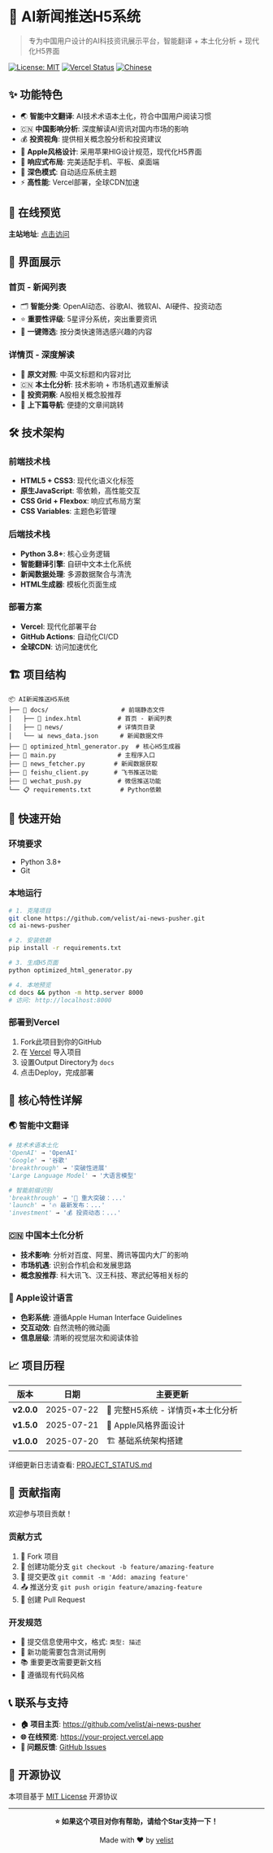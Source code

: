 # 🤖 AI新闻推送H5系统

> 专为中国用户设计的AI科技资讯展示平台，智能翻译 + 本土化分析 + 现代化H5界面

[![License: MIT](https://img.shields.io/badge/License-MIT-yellow.svg)](https://opensource.org/licenses/MIT)
[![Vercel Status](https://img.shields.io/badge/Vercel-部署成功-brightgreen)](https://vercel.com)
[![Chinese](https://img.shields.io/badge/语言-中文友好-red)](README.md)

## ✨ 功能特色

- 🌏 **智能中文翻译**: AI技术术语本土化，符合中国用户阅读习惯
- 🇨🇳 **中国影响分析**: 深度解读AI资讯对国内市场的影响
- 💰 **投资视角**: 提供相关概念股分析和投资建议  
- 🎨 **Apple风格设计**: 采用苹果HIG设计规范，现代化H5界面
- 📱 **响应式布局**: 完美适配手机、平板、桌面端
- 🌙 **深色模式**: 自动适应系统主题
- ⚡ **高性能**: Vercel部署，全球CDN加速

## 🚀 在线预览

**主站地址**: [点击访问](https://your-project.vercel.app)

## 📱 界面展示

### 首页 - 新闻列表
- 🗂️ **智能分类**: OpenAI动态、谷歌AI、微软AI、AI硬件、投资动态
- ⭐ **重要性评级**: 5星评分系统，突出重要资讯
- 🎯 **一键筛选**: 按分类快速筛选感兴趣的内容

### 详情页 - 深度解读  
- 📄 **原文对照**: 中英文标题和内容对比
- 🇨🇳 **本土化分析**: 技术影响 + 市场机遇双重解读
- 💎 **投资洞察**: A股相关概念股推荐
- 🧭 **上下篇导航**: 便捷的文章间跳转

## 🛠️ 技术架构

### 前端技术栈
- **HTML5 + CSS3**: 现代化语义化标签
- **原生JavaScript**: 零依赖，高性能交互
- **CSS Grid + Flexbox**: 响应式布局方案
- **CSS Variables**: 主题色彩管理

### 后端技术栈  
- **Python 3.8+**: 核心业务逻辑
- **智能翻译引擎**: 自研中文本土化系统
- **新闻数据处理**: 多源数据聚合与清洗
- **HTML生成器**: 模板化页面生成

### 部署方案
- **Vercel**: 现代化部署平台
- **GitHub Actions**: 自动化CI/CD
- **全球CDN**: 访问加速优化

## 🏗️ 项目结构

```
📦 AI新闻推送H5系统
├── 📁 docs/                    # 前端静态文件
│   ├── 📄 index.html          # 首页 - 新闻列表
│   ├── 📁 news/               # 详情页目录  
│   └── 📊 news_data.json      # 新闻数据文件
├── 🐍 optimized_html_generator.py  # 核心H5生成器
├── 🐍 main.py                 # 主程序入口
├── 🐍 news_fetcher.py        # 新闻数据获取
├── 🐍 feishu_client.py       # 飞书推送功能
├── 🐍 wechat_push.py          # 微信推送功能
└── 📋 requirements.txt        # Python依赖
```

## 🚀 快速开始

### 环境要求
- Python 3.8+
- Git

### 本地运行
```bash
# 1. 克隆项目
git clone https://github.com/velist/ai-news-pusher.git
cd ai-news-pusher

# 2. 安装依赖
pip install -r requirements.txt

# 3. 生成H5页面
python optimized_html_generator.py

# 4. 本地预览
cd docs && python -m http.server 8000
# 访问: http://localhost:8000
```

### 部署到Vercel
1. Fork此项目到你的GitHub
2. 在 [Vercel](https://vercel.com) 导入项目  
3. 设置Output Directory为 `docs`
4. 点击Deploy，完成部署

## 🌟 核心特性详解

### 🌏 智能中文翻译
```python
# 技术术语本土化
'OpenAI' → 'OpenAI'
'Google' → '谷歌' 
'breakthrough' → '突破性进展'
'Large Language Model' → '大语言模型'

# 智能前缀识别
'breakthrough' → '🚀 重大突破：...'
'launch' → '🔥 最新发布：...'  
'investment' → '💰 投资动态：...'
```

### 🇨🇳 中国本土化分析
- **技术影响**: 分析对百度、阿里、腾讯等国内大厂的影响
- **市场机遇**: 识别合作机会和发展思路
- **概念股推荐**: 科大讯飞、汉王科技、寒武纪等相关标的

### 🎨 Apple设计语言
- **色彩系统**: 遵循Apple Human Interface Guidelines
- **交互动效**: 自然流畅的微动画  
- **信息层级**: 清晰的视觉层次和阅读体验

## 📈 项目历程

| 版本 | 日期 | 主要更新 |
|-----|------|---------|
| **v2.0.0** | 2025-07-22 | 🚀 完整H5系统 - 详情页+本土化分析 |
| **v1.5.0** | 2025-07-21 | 🎨 Apple风格界面设计 |  
| **v1.0.0** | 2025-07-20 | 🏗️ 基础系统架构搭建 |

详细更新日志请查看: [PROJECT_STATUS.md](PROJECT_STATUS.md)

## 🤝 贡献指南

欢迎参与项目贡献！

### 贡献方式
1. 🍴 Fork 项目
2. 🌿 创建功能分支 `git checkout -b feature/amazing-feature`
3. 💾 提交更改 `git commit -m 'Add: amazing feature'`
4. 📤 推送分支 `git push origin feature/amazing-feature`  
5. 🔀 创建 Pull Request

### 开发规范
- 📝 提交信息使用中文，格式: `类型: 描述`
- 🧪 新功能需要包含测试用例
- 📚 重要更改需要更新文档
- 🎨 遵循现有代码风格

## 📞 联系与支持

- **🏠 项目主页**: https://github.com/velist/ai-news-pusher
- **🌐 在线预览**: https://your-project.vercel.app  
- **🐛 问题反馈**: [GitHub Issues](https://github.com/velist/ai-news-pusher/issues)

## 📄 开源协议

本项目基于 [MIT License](LICENSE) 开源协议

---

<div align="center">

**⭐ 如果这个项目对你有帮助，请给个Star支持一下！**

Made with ❤️ by [velist](https://github.com/velist)

</div>
